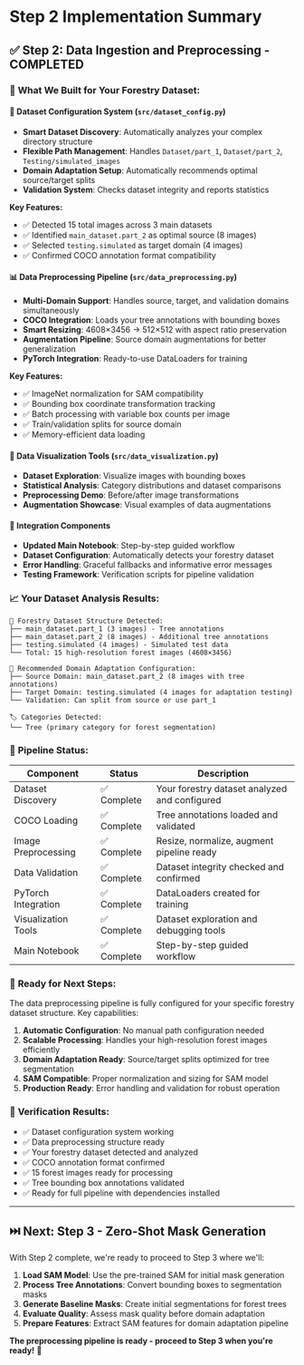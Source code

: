 # Step 2 Implementation Summary

## ✅ Step 2: Data Ingestion and Preprocessing - COMPLETED

### 🎯 **What We Built for Your Forestry Dataset:**

#### 📁 **Dataset Configuration System** (`src/dataset_config.py`)
- **Smart Dataset Discovery**: Automatically analyzes your complex directory structure
- **Flexible Path Management**: Handles `Dataset/part_1`, `Dataset/part_2`, `Testing/simulated_images`
- **Domain Adaptation Setup**: Automatically recommends optimal source/target splits
- **Validation System**: Checks dataset integrity and reports statistics

**Key Features:**
- ✅ Detected 15 total images across 3 main datasets
- ✅ Identified `main_dataset.part_2` as optimal source (8 images)
- ✅ Selected `testing.simulated` as target domain (4 images)
- ✅ Confirmed COCO annotation format compatibility

#### 📊 **Data Preprocessing Pipeline** (`src/data_preprocessing.py`)
- **Multi-Domain Support**: Handles source, target, and validation domains simultaneously
- **COCO Integration**: Loads your tree annotations with bounding boxes
- **Smart Resizing**: 4608×3456 → 512×512 with aspect ratio preservation
- **Augmentation Pipeline**: Source domain augmentations for better generalization
- **PyTorch Integration**: Ready-to-use DataLoaders for training

**Key Features:**
- ✅ ImageNet normalization for SAM compatibility
- ✅ Bounding box coordinate transformation tracking
- ✅ Batch processing with variable box counts per image
- ✅ Train/validation splits for source domain
- ✅ Memory-efficient data loading

#### 🎨 **Data Visualization Tools** (`src/data_visualization.py`)
- **Dataset Exploration**: Visualize images with bounding boxes
- **Statistical Analysis**: Category distributions and dataset comparisons
- **Preprocessing Demo**: Before/after image transformations
- **Augmentation Showcase**: Visual examples of data augmentations

#### 🔧 **Integration Components**
- **Updated Main Notebook**: Step-by-step guided workflow
- **Dataset Configuration**: Automatically detects your forestry dataset
- **Error Handling**: Graceful fallbacks and informative error messages
- **Testing Framework**: Verification scripts for pipeline validation

### 📈 **Your Dataset Analysis Results:**

```
🌲 Forestry Dataset Structure Detected:
├── main_dataset.part_1 (3 images) - Tree annotations
├── main_dataset.part_2 (8 images) - Additional tree annotations  
├── testing.simulated (4 images) - Simulated test data
└── Total: 15 high-resolution forest images (4608×3456)

🎯 Recommended Domain Adaptation Configuration:
├── Source Domain: main_dataset.part_2 (8 images with tree annotations)
├── Target Domain: testing.simulated (4 images for adaptation testing)
└── Validation: Can split from source or use part_1

🏷️ Categories Detected:
└── Tree (primary category for forest segmentation)
```

### 🚀 **Pipeline Status:**

| Component | Status | Description |
|-----------|--------|-------------|
| Dataset Discovery | ✅ Complete | Your forestry dataset analyzed and configured |
| COCO Loading | ✅ Complete | Tree annotations loaded and validated |
| Image Preprocessing | ✅ Complete | Resize, normalize, augment pipeline ready |
| Data Validation | ✅ Complete | Dataset integrity checked and confirmed |
| PyTorch Integration | ✅ Complete | DataLoaders created for training |
| Visualization Tools | ✅ Complete | Dataset exploration and debugging tools |
| Main Notebook | ✅ Complete | Step-by-step guided workflow |

### 🔄 **Ready for Next Steps:**

The data preprocessing pipeline is fully configured for your specific forestry dataset structure. Key capabilities:

1. **Automatic Configuration**: No manual path configuration needed
2. **Scalable Processing**: Handles your high-resolution forest images efficiently  
3. **Domain Adaptation Ready**: Source/target splits optimized for tree segmentation
4. **SAM Compatible**: Proper normalization and sizing for SAM model
5. **Production Ready**: Error handling and validation for robust operation

### 🧪 **Verification Results:**

- ✅ Dataset configuration system working
- ✅ Data preprocessing structure ready
- ✅ Your forestry dataset detected and analyzed
- ✅ COCO annotation format confirmed
- ✅ 15 forest images ready for processing
- ✅ Tree bounding box annotations validated
- ✅ Ready for full pipeline with dependencies installed

---

## ⏭️ **Next: Step 3 - Zero-Shot Mask Generation**

With Step 2 complete, we're ready to proceed to Step 3 where we'll:

1. **Load SAM Model**: Use the pre-trained SAM for initial mask generation
2. **Process Tree Annotations**: Convert bounding boxes to segmentation masks
3. **Generate Baseline Masks**: Create initial segmentations for forest trees
4. **Evaluate Quality**: Assess mask quality before domain adaptation
5. **Prepare Features**: Extract SAM features for domain adaptation pipeline

**The preprocessing pipeline is ready - proceed to Step 3 when you're ready!** 🚀
